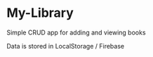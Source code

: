 # My-Library

Simple CRUD app for adding and viewing books

Data is stored in LocalStorage / Firebase

